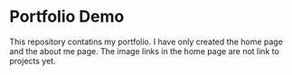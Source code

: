 # Portfolio Demo

This repository contatins my portfolio. I have only created the home page and the about me page. The image links in the home page are not link to projects yet.
